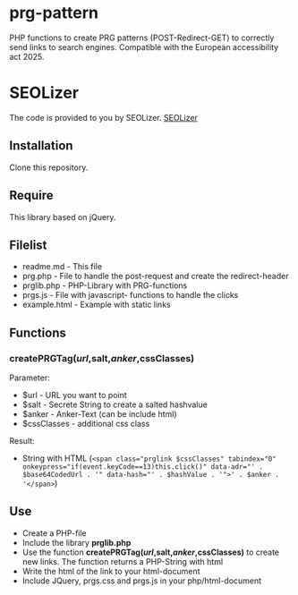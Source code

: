 # prg-pattern
PHP functions to create PRG patterns (POST-Redirect-GET) to correctly send links to search engines. Compatible with the European accessibility act 2025.

# SEOLizer
The code is provided to you by SEOLizer.
[SEOLizer](https://www.seolizer.de)

## Installation
Clone this repository.

## Require
This library based on jQuery.

## Filelist

- readme.md - This file
- prg.php - File to handle the post-request and create the redirect-header
- prglib.php - PHP-Library with PRG-functions
- prgs.js - File with javascript- functions to handle the clicks
- example.html - Example with static links

## Functions

### createPRGTag($url,$salt,$anker,$cssClasses)

Parameter:

- $url - URL you want to point
- $salt - Secrete String to create a salted hashvalue
- $anker - Anker-Text (can be include html)
- $cssClasses - additional css class

Result:

- String with HTML (`<span class="prglink $cssClasses" tabindex="0" onkeypress="if(event.keyCode==13)this.click()" data-adr="' . $base64CodedUrl . '" data-hash="' . $hashValue . '">' . $anker . '</span>`)

## Use

- Create a PHP-file
- Include the library **prglib.php**
- Use the function **createPRGTag($url,$salt,$anker,$cssClasses)** to create new links. The function returns a PHP-String with html
- Write the html of the link to your html-document
- Include JQuery, prgs.css and prgs.js in your php/html-document  
